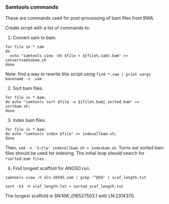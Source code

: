 ### Samtools commands

These are commands used for post-processing of bam files from BWA.

Create script with a list of commands to:


1. Convert sam to bam.

```
for file in *.sam
do
  echo "samtools view -bS $file > ${file%.sam}.bam" >> convertsamtobam.sh
done
```

Note: find a way to rewrite this script using ```find *.sam | print xargs basename -s .sam```

2. Sort bam files.
```
for file in *.bam;
do echo "samtools sort $file -o ${file%.bam}_sorted.bam" >> sortbam.sh;
done
```
3. Index bam files.
```
for file in *.bam;
do echo "samtools index $file" >> indexallbam.sh;
done
```

Then, ```sed -n '1~2!p' indexallbam.sh > indexbam.sh```. Turns out sorted bam files should be used for indexing. The initial loop should search for ```*sorted.bam files ```.

4. Find longest scaffold for ANGSD run.
```
samtools view -h aln-10595.sam | grep '^@SQ' | scaf_length.txt
```
```
sort -k3 -V scaf_length.txt > sorted_scaf_length.txt
```

The longest scaffold is SN:NW_016527503.1 with	LN:2314370.
